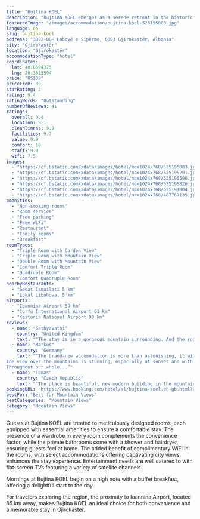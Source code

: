 ```yaml
---
title: "Bujtina KOEL"
description: "Bujtina KOEL emerges as a serene retreat in the historic heart of Gjirokastër, a mere 47 km from the tranquil Zaravina Lake."
featuredImage: "/images/accommodation/bujtina-koel-525195003.jpg"
language: en
slug: bujtina-koel
address: "3892+QGH Labovë e Sipërme, 6003 Gjirokastër, Albania"
city: "Gjirokastër"
location: "Gjirokastër"
accommodationType: "hotel"
coordinates:
  lat: 40.0694375
  lng: 20.3013594
price: "US$39"
priceFrom: 39
starRating: 3
rating: 9.4
ratingWords: "Outstanding"
numberOfReviews: 41
ratings:
  overall: 9.4
  location: 9.1
  cleanliness: 9.9
  facilities: 9.7
  value: 9.9
  comfort: 10
  staff: 9.9
  wifi: 7.5
images:
  - "https://cf.bstatic.com/xdata/images/hotel/max1024x768/525195003.jpg?k=d4ad66b9a81fab8b4e8c6d84fa9fe57b0105613f4a1215222bd7c9f38a19dd69&o=&hp=1"
  - "https://cf.bstatic.com/xdata/images/hotel/max1024x768/525195291.jpg?k=f849581dbc9bf4470b6fb05437a82f41ce4cbfc486f56fd1500f4867015e8f5e&o=&hp=1"
  - "https://cf.bstatic.com/xdata/images/hotel/max1024x768/525195596.jpg?k=98cd72d9757bcc8033382e419b3c5483f2cd7489b5a4c1884373c633e03cba13&o=&hp=1"
  - "https://cf.bstatic.com/xdata/images/hotel/max1024x768/525195826.jpg?k=7081369caaf67b3e2be58fdf69546d5102b50f98a9210a68a7ab131ddc439351&o=&hp=1"
  - "https://cf.bstatic.com/xdata/images/hotel/max1024x768/525191004.jpg?k=397e6b69dcd24157295f71cdb94cb8dc75badb35f27d7d81adef5760f45758d2&o=&hp=1"
  - "https://cf.bstatic.com/xdata/images/hotel/max1024x768/487767135.jpg?k=b145755f2608558411e6e9d4f62ceb261f2a5f9913d6272acbfb519987e10d0d&o=&hp=1"
amenities:
  - "Non-smoking rooms"
  - "Room service"
  - "Free parking"
  - "Free WiFi"
  - "Restaurant"
  - "Family rooms"
  - "Breakfast"
roomTypes:
  - "Triple Room with Garden View"
  - "Triple Room with Mountain View"
  - "Double Room with Mountain View"
  - "Comfort Triple Room"
  - "Quadruple Room"
  - "Comfort Quadruple Room"
nearbyRestaurants:
  - "Sedat Ismailati 5 km"
  - "Lokal Libohova, 5 km"
airports:
  - "Ioannina Airport 59 km"
  - "Corfu International Airport 61 km"
  - "Kastoria National Airport 93 km"
reviews:
  - name: "Sathyavathi"
    country: "United Kingdom"
    text: "“The stay is in a gorgeous mountain surrounding. And the room itself is well-designed and nicely built. We arrived late in the night due to road issues and Thanassi was so kind and accommodating. En route closer to the stay, we could find a...”"
  - name: "Markus"
    country: "Germany"
    text: "“The brand-new accomodation is more than astonishing, it will definitely exceed every expectation.
The view over the mountains is stunning, especially at sunset and with a fresh and local wine offered by the host Thanassi.
Throughout our whole...”"
  - name: "Tomas"
    country: "Czech Republic"
    text: "“The place is beautiful, new modern building in the mountains with great views. Large rooms with nice bathroom. We had a family room with four beds and still there was lots of space. Everything was clean and we enjoyed the fresh breakfast from...”"
bookingURL: "https://www.booking.com/hotel/al/bujtina-koel.en-gb.html?aid=8035640"
bestFor: "Best for Mountain Views"
bestCategories: "Mountain Views"
category: "Mountain Views"
---
```


Guests at Bujtina KOEL are treated to meticulously designed rooms, each equipped with essential amenities to ensure a comfortable stay. The presence of a wardrobe in every room complements the convenience factor, while the private bathrooms come with a shower and hairdryer, ensuring guests feel at home. The added benefit of complimentary WiFi in the rooms, with select accommodations offering captivating city views, enhances the stay experience. Entertainment needs are well catered to with flat-screen TVs featuring a variety of satellite channels.

Mornings at Bujtina KOEL begin on a high note with a buffet breakfast, offering a delightful start to the day.

For travelers exploring the region, the proximity to Ioannina Airport, located 85 km away, makes Bujtina KOEL an ideal choice for both convenience and a memorable stay in Gjirokastër.